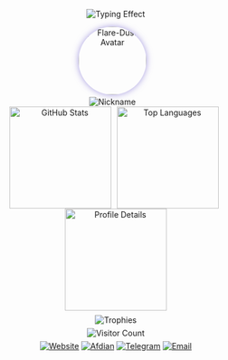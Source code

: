 <p align="center">
  <img src="https://readme-typing-svg.herokuapp.com?font=Orbitron&size=28&duration=3000&pause=1000&color=6a5acd&center=true&vCenter=true&width=700&lines=欢迎来到Flare-Dust的主页;探索未来·代码与星辰" alt="Typing Effect">
</p>

<!-- 顶部仪表盘 -->
<p align="center" style="margin-bottom:8px;">
  <!-- 左侧头像 + 昵称 -->
  <span style="display:inline-block; vertical-align:top; text-align:center; margin-right:12px;">
    <img src="https://avatars.githubusercontent.com/Flare-Dust" alt="Flare-Dust Avatar" width="120" style="border-radius:50%; box-shadow:0 0 12px rgba(106,90,205,0.6);">
    <br>
    <img src="https://readme-typing-svg.herokuapp.com?font=Orbitron&size=18&duration=2500&pause=800&color=00BFFF&center=true&vCenter=true&width=120&lines=Flare-Dust" alt="Nickname" style="margin-top:4px;">
  </span>

  <!-- 右侧三张卡片横向排列 -->
  <span style="display:inline-block; vertical-align:top;">
    <img src="https://github-readme-stats.vercel.app/api?username=Flare-Dust&show_icons=true&theme=tokyonight&hide_title=true&count_private=true" width="180" style="margin-right:6px; vertical-align:top;" alt="GitHub Stats">
    <img src="https://github-readme-stats.vercel.app/api/top-langs/?username=Flare-Dust&layout=compact&theme=tokyonight&hide_border=true" width="180" style="margin-right:6px; vertical-align:top;" alt="Top Languages">
    <img src="https://github-profile-summary-cards.vercel.app/api/cards/profile-details?username=Flare-Dust&theme=tokyonight" width="180" style="vertical-align:top;" alt="Profile Details">
  </span>
</p>

<!-- 成就奖杯 -->
<p align="center" style="margin:6px 0 6px 0;">
  <img src="https://github-profile-trophy.vercel.app/?username=Flare-Dust&theme=tokyonight&no-frame=true&row=1&column=6&margin-w=4&margin-h=4" alt="Trophies">
</p>

<!-- 访客计数器 -->
<p align="center" style="margin:6px 0 6px 0;">
  <img src="https://count.getloli.com/@Flare-Dust?name=Flare-Dust&theme=morden-num&padding=4&offset=0&align=center&scale=1&pixelated=1&darkmode=auto" alt="Visitor Count">
</p>

<!-- 社交徽章 -->
<p align="center" style="margin:6px 0 12px 0;">
  <a href="https://ShiningDust.XYZ"><img src="https://img.shields.io/badge/Website-ShiningDust.XYZ-6a5acd?style=for-the-badge&logo=google-chrome&logoColor=white" alt="Website"></a>
  <a href="https://afdian.com/a/Shining_Dust"><img src="https://img.shields.io/badge/Afdian-Support-ff69b4?style=for-the-badge&logo=githubsponsors&logoColor=white" alt="Afdian"></a>
  <a href="https://t.me/Shining_Dust"><img src="https://img.shields.io/badge/Telegram-Chat-1e90ff?style=for-the-badge&logo=telegram&logoColor=white" alt="Telegram"></a>
  <a href="mailto:Shining_Dust@outlook.com"><img src="https://img.shields.io/badge/Email-Contact-00ffcc?style=for-the-badge&logo=microsoft-outlook&logoColor=white" alt="Email"></a>
</p>